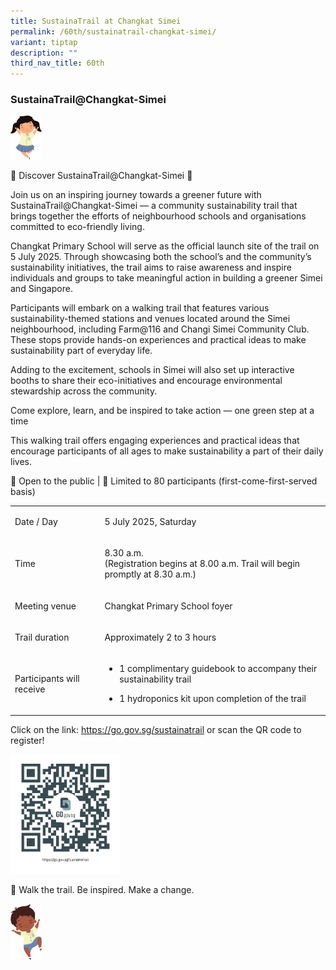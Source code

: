 ```yaml
---
title: SustainaTrail at Changkat Simei
permalink: /60th/sustainatrail-changkat-simei/
variant: tiptap
description: ""
third_nav_title: 60th
---
```

<h3><strong>SustainaTrail@Changkat-Simei</strong></h3>
<p></p>
<div class="isomer-image-wrapper">
<img style="width: 10%;" height="auto" width="100%" alt="" src="/images/Anniversary photo/Chinese_Girl.jpg">
</div>
<p>🌿 Discover SustainaTrail@Changkat-Simei 🌿</p>
<p>Join us on an inspiring journey towards a greener future with SustainaTrail@Changkat-Simei
— a community sustainability trail that brings together the efforts of
neighbourhood schools and organisations committed to eco-friendly living.</p>
<p>Changkat Primary School will serve as the official launch site of the
trail on 5 July 2025. Through showcasing both the school’s and the community’s
sustainability initiatives, the trail aims to raise awareness and inspire
individuals and groups to take meaningful action in building a greener
Simei and Singapore.</p>
<p>Participants will embark on a walking trail that features various sustainability-themed
stations and venues located around the Simei neighbourhood, including Farm@116
and Changi Simei Community Club. These stops provide hands-on experiences
and practical ideas to make sustainability part of everyday life.</p>
<p>Adding to the excitement, schools in Simei will also set up interactive
booths to share their eco-initiatives and encourage environmental stewardship
across the community.</p>
<p>Come explore, learn, and be inspired to take action — one green step at
a time</p>
<p>This walking trail offers engaging experiences and practical ideas that
encourage participants of all ages to make sustainability a part of their
daily lives.</p>
<p>📍 Open to the public | 👥 Limited to 80 participants (first-come-first-served
basis)</p>
<table style="minWidth: 50px">
<colgroup>
<col>
<col>
</colgroup>
<tbody>
<tr>
<td rowspan="1" colspan="1">
<p>Date / Day</p>
</td>
<td rowspan="1" colspan="1">
<p>5 July 2025, Saturday</p>
</td>
</tr>
<tr>
<td rowspan="1" colspan="1">
<p></p>
<p>Time</p>
</td>
<td rowspan="1" colspan="1">
<p>8.30 a.m.
<br>(Registration begins at 8.00 a.m. Trail will begin promptly at 8.30 a.m.)</p>
</td>
</tr>
<tr>
<td rowspan="1" colspan="1">
<p>Meeting venue</p>
</td>
<td rowspan="1" colspan="1">
<p>Changkat Primary School foyer</p>
</td>
</tr>
<tr>
<td rowspan="1" colspan="1">
<p>Trail duration</p>
</td>
<td rowspan="1" colspan="1">
<p>Approximately 2 to 3 hours</p>
</td>
</tr>
<tr>
<td rowspan="1" colspan="1">
<p>Participants will receive</p>
</td>
<td rowspan="1" colspan="1">
<ul data-tight="true" class="tight">
<li>
<p>1 complimentary guidebook to accompany their sustainability trail</p>
</li>
<li>
<p>1 hydroponics kit upon completion of the trail</p>
</li>
</ul>
</td>
</tr>
</tbody>
</table>
<p></p>
<p>Click on the link: <a href="https://go.gov.sg/sustainatrail" rel="noopener nofollow" target="_blank">https://go.gov.sg/sustainatrail</a> or
scan the QR code to register!
<br>
</p>
<div class="isomer-image-wrapper">
<img style="width: 35%;" height="auto" width="100%" alt="" src="/images/Anniversary photo/60than.png">
</div>
<p>👣 Walk the trail. Be inspired. Make a change.</p>
<p></p>
<div class="isomer-image-wrapper">
<img style="width: 10%;" height="auto" width="100%" alt="" src="/images/Anniversary photo/Indian_Boy.jpg">
</div>
<p></p>
<p></p>